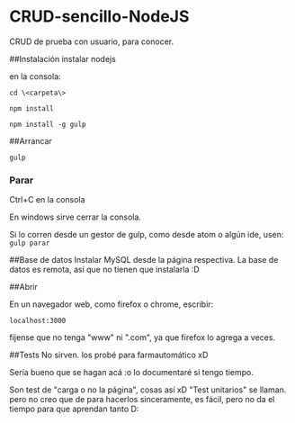 # CRUD-sencillo-NodeJS
CRUD de prueba con usuario, para conocer.

##Instalación
instalar nodejs

en la consola:

````cd \<carpeta\>````

````npm install````

````npm install -g gulp````

##Arrancar
````
gulp
````

### Parar
Ctrl+C en la consola

En windows sirve cerrar la consola.

Si lo corren desde un gestor de gulp, como desde atom o algún ide, usen: ````gulp parar````


##Base de datos
Instalar MySQL desde la página respectiva.
La base de datos es remota, así que no tienen que instalarla :D

##Abrir

En un navegador web, como firefox o chrome, escribir:

````
localhost:3000
````

fíjense que no tenga "www" ni ".com", ya que firefox lo agrega a veces.

##Tests
No sirven. los probé para farmautomático xD

Sería bueno que se hagan acá :o lo documentaré si tengo tiempo.

Son test de "carga o no la página", cosas así xD "Test unitarios" se llaman. pero no creo que de para hacerlos sinceramente, es fácil, pero no da el tiempo para que aprendan tanto D:
